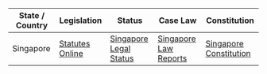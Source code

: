 | State / Country | Legislation                     | Status   | Case Law                         | Constitution                   |
|-----------------|---------------------------------|----------|---------------------------------|--------------------------------|
| Singapore       | [Statutes Online](https://sso.agc.gov.sg) | [Singapore Legal Status](https://www.lawsociety.org.sg/for-lawyers/licensing/overview) | [Singapore Law Reports](https://www.singaporelawwatch.sg) | [Singapore Constitution](https://sso.agc.gov.sg/Act/CONS1963) |